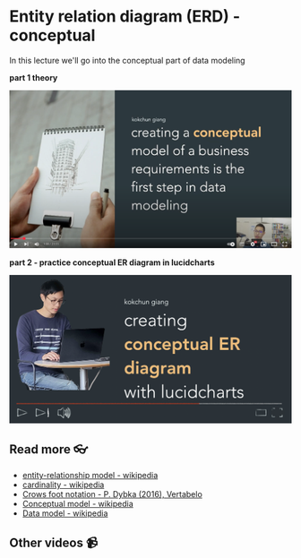 # Entity relation diagram (ERD) - conceptual

In this lecture we'll go into the conceptual part of data modeling

**part 1 theory**

<a href="https://youtu.be/pV7myOaTRZ4" target="_blank">
  <img src="https://github.com/kokchun/assets/blob/main/data_modeling/erc_conceptual.png?raw=true" alt="DESCRIPTION" width="600">
</a>

<br>

**part 2 - practice conceptual ER diagram in lucidcharts**

<a href="https://youtu.be/iEuB7TyarlQ" target="_blank">
  <img src="https://github.com/kokchun/assets/blob/main/data_modeling/erd_conceptul_lucid.png?raw=true" alt="DESCRIPTION" width="600">
</a>


## Read more 👓

- [entity-relationship model - wikipedia](https://en.wikipedia.org/wiki/Entity%E2%80%93relationship_model)
- [cardinality - wikipedia](<https://en.wikipedia.org/wiki/Cardinality_(data_modeling)>)
- [Crows foot notation - P. Dybka (2016), Vertabelo](https://vertabelo.com/blog/crow-s-foot-notation/)
- [Conceptual model - wikipedia](https://en.wikipedia.org/wiki/Conceptual_model)
- [Data model - wikipedia](https://en.wikipedia.org/wiki/Data_model)


## Other videos 📹
